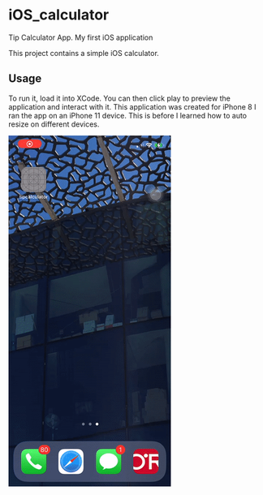 # iOS_calculator
Tip Calculator App. My first iOS application

This project contains a simple iOS calculator. 

## Usage
To run it, load it into XCode. 
You can then click play to preview the application and interact with it. This application was created for iPhone 8
I ran the app on an iPhone 11 device. This is before I learned how to auto resize on different devices.

![App Demo](TipCalculator_Demo.gif)


